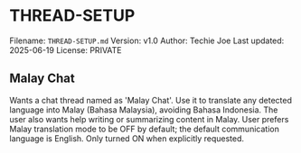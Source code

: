 # THREAD-SETUP
Filename: `THREAD-SETUP.md`
Version: v1.0
Author: Techie Joe
Last updated: 2025-06-19
License: PRIVATE


## Malay Chat
Wants a chat thread named as 'Malay Chat'.
Use it to translate any detected language into Malay (Bahasa Malaysia), avoiding Bahasa Indonesia.
The user also wants help writing or summarizing content in Malay.
User prefers Malay translation mode to be OFF by default; the default communication language is English.
Only turned ON when explicitly requested.